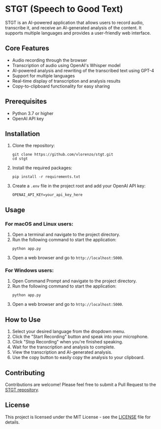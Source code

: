 # STGT (Speech to Good Text)

STGT is an AI-powered application that allows users to record audio, transcribe it, and receive an AI-generated analysis of the content. It supports multiple languages and provides a user-friendly web interface.

## Core Features

- Audio recording through the browser
- Transcription of audio using OpenAI's Whisper model
- AI-powered analysis and rewriting of the transcribed text using GPT-4
- Support for multiple languages
- Real-time display of transcription and analysis results
- Copy-to-clipboard functionality for easy sharing

## Prerequisites

- Python 3.7 or higher
- OpenAI API key

## Installation

1. Clone the repository:
   ```
   git clone https://github.com/vlorenzo/stgt.git
   cd stgt
   ```

2. Install the required packages:
   ```
   pip install -r requirements.txt
   ```

3. Create a `.env` file in the project root and add your OpenAI API key:
   ```
   OPENAI_API_KEY=your_api_key_here
   ```

## Usage

### For macOS and Linux users:

1. Open a terminal and navigate to the project directory.
2. Run the following command to start the application:
   ```
   python app.py
   ```
3. Open a web browser and go to `http://localhost:5000`.

### For Windows users:

1. Open Command Prompt and navigate to the project directory.
2. Run the following command to start the application:
   ```
   python app.py
   ```
3. Open a web browser and go to `http://localhost:5000`.

## How to Use

1. Select your desired language from the dropdown menu.
2. Click the "Start Recording" button and speak into your microphone.
3. Click "Stop Recording" when you're finished speaking.
4. Wait for the transcription and analysis to complete.
5. View the transcription and AI-generated analysis.
6. Use the copy button to easily copy the analysis to your clipboard.

## Contributing

Contributions are welcome! Please feel free to submit a Pull Request to the [STGT repository](https://github.com/vlorenzo/stgt).

## License

This project is licensed under the MIT License - see the [LICENSE](LICENSE) file for details.
